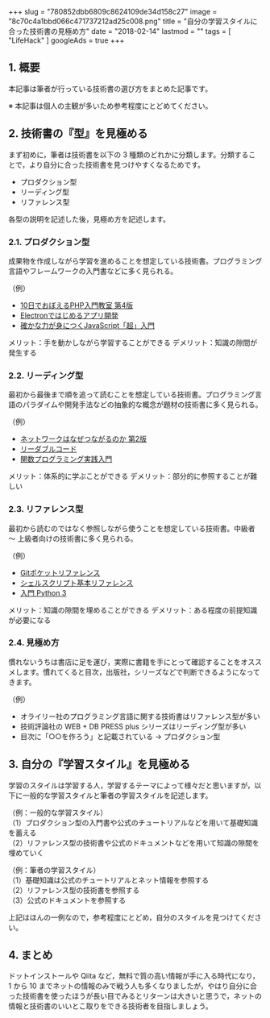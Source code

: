+++
slug = "780852dbb6809c8624109de34d158c27"
image = "8c70c4a1bbd066c471737212ad25c008.png"
title = "自分の学習スタイルに合った技術書の見極め方"
date = "2018-02-14"
lastmod = ""
tags = [ "LifeHack" ]
googleAds = true
+++

## 1. 概要

本記事は筆者が行っている技術書の選び方をまとめた記事です。

※ 本記事は個人の主観が多いため参考程度にとどめてください。

## 2. 技術書の『型』を見極める

まず初めに，筆者は技術書を以下の 3 種類のどれかに分類します。分類することで，より自分に合った技術書を見つけやすくなるためです。

* プロダクション型
* リーディング型
* リファレンス型

各型の説明を記述した後，見極め方を記述します。

### 2.1. プロダクション型

成果物を作成しながら学習を進めることを想定している技術書。プログラミング言語やフレームワークの入門書などに多く見られる。

（例）

* [10日でおぼえるPHP入門教室 第4版](https://www.shoeisha.co.jp/book/detail/9784798126319)
* [Electronではじめるアプリ開発](http://gihyo.jp/book/2017/978-4-7741-8819-5)
* [確かな力が身につくJavaScript「超」入門 ](http://www.sbcr.jp/products/4797383584.html)

メリット：手を動かしながら学習することができる
デメリット：知識の隙間が発生する

### 2.2. リーディング型

最初から最後まで順を追って読むことを想定している技術書。プログラミング言語のパラダイムや開発手法などの抽象的な概念が題材の技術書に多く見られる。

（例）

 * [ネットワークはなぜつながるのか 第2版](http://ec.nikkeibp.co.jp/item/books/P83110.html)
 * [リーダブルコード](https://www.oreilly.co.jp/books/9784873115658/)
 * [関数プログラミング実践入門](http://gihyo.jp/book/2016/978-4-7741-8390-9)

メリット：体系的に学ぶことができる
デメリット：部分的に参照することが難しい

### 2.3. リファレンス型

最初から読むのではなく参照しながら使うことを想定している技術書。中級者 〜 上級者向けの技術書に多く見られる。

（例）

 * [Gitポケットリファレンス](https://gihyo.jp/book/2017/978-4-7741-8593-4)
 * [シェルスクリプト基本リファレンス](http://gihyo.jp/book/2017/978-4-7741-8694-8)
 * [入門 Python 3](https://www.oreilly.co.jp/books/9784873117386/)

メリット：知識の隙間を埋めることができる
デメリット：ある程度の前提知識が必要になる

### 2.4. 見極め方

慣れないうちは書店に足を運び，実際に書籍を手にとって確認することをオススメします。慣れてくると目次，出版社，シリーズなどで判断できるようになってきます。

（例）

* オライリー社のプログラミング言語に関する技術書はリファレンス型が多い
* 技術評論社の WEB + DB PRESS plus シリーズはリーディング型が多い
* 目次に「○○を作ろう」と記載されている → プロダクション型

## 3. 自分の『学習スタイル』を見極める

学習のスタイルは学習する人，学習するテーマによって様々だと思いますが，以下に一般的な学習スタイルと筆者の学習スタイルを記述します。

（例：一般的な学習スタイル）  
（1）プロダクション型の入門書や公式のチュートリアルなどを用いて基礎知識を蓄える  
（2）リファレンス型の技術書や公式のドキュメントなどを用いて知識の隙間を埋めていく  

（例：筆者の学習スタイル）  
（1）基礎知識は公式のチュートリアルとネット情報を参照する  
（2）リファレンス型の技術書を参照する  
（3）公式のドキュメントを参照する

上記はほんの一例なので，参考程度にとどめ，自分のスタイルを見つけてください。

## 4. まとめ

ドットインストールや Qiita など，無料で質の高い情報が手に入る時代になり， 1 から 10 までネットの情報のみで戦う人も多くなりましたが，やはり自分に合った技術書を使ったほうが長い目でみるとリターンは大きいと思うで，ネットの情報と技術書のいいとこ取りをできる技術者を目指しましょう。
